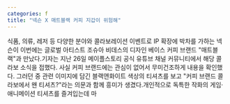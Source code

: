 ```yaml
---
categories: f
title: "넥슨 X 매트블랙 커피 지갑이 위험해"
---
```

식품, 의류, 레저 등 다양한 분야와 콜라보레이션 이벤트로 IP 확장에 박차를 가하는 넥슨이 이번에는 글로벌 아티스트 조슈아 비데스의 디자인 베이스 커피 브랜드 "매트블랙"과 만났다.기자는 지난 26일 메이플스토리 공식 유튜브 채널 커뮤니티에서 해당 콜라보 소식을 접했다. 사실 커피 브랜드에는 관심이 없어서 무미건조하게 내용을 확인했다. 그러던 중 관련 이미지에 담긴 블랙앤화이트 색상의 티셔츠를 보고 "커피 브랜드 콜라보에서 왠 티셔츠?"라는 의문과 함께 흥미가 생겼다.개인적으로 독특한 작화의 게임·애니메이션 티셔츠를 즐겨입는데 마